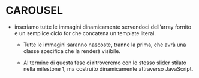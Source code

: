 # CAROUSEL

- inseriamo tutte le immagini dinamicamente servendoci dell’array fornito e un semplice ciclo for che concatena un template literal.

  - Tutte le immagini saranno nascoste, tranne la prima, che avrà una classe specifica che la renderà visibile.

  - Al termine di questa fase ci ritroveremo con lo stesso slider stilato nella milestone 1, ma costruito dinamicamente attraverso JavaScript.
